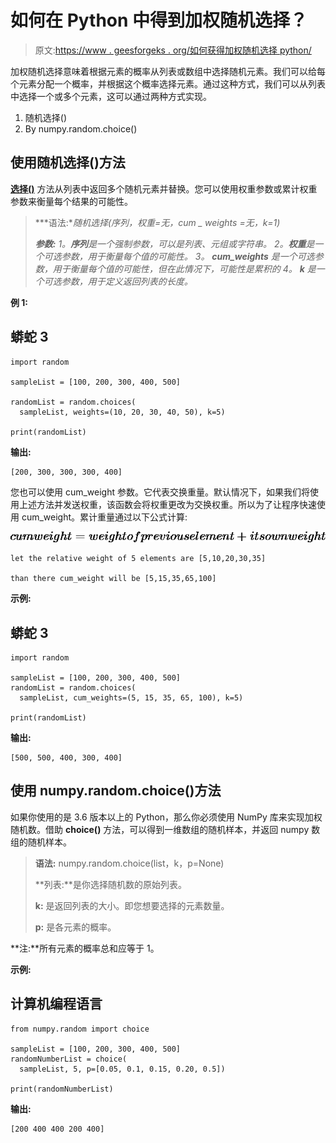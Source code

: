 # 如何在 Python 中得到加权随机选择？

> 原文:[https://www . geesforgeks . org/如何获得加权随机选择 python/](https://www.geeksforgeeks.org/how-to-get-weighted-random-choice-in-python/)

加权随机选择意味着根据元素的概率从列表或数组中选择随机元素。我们可以给每个元素分配一个概率，并根据这个概率选择元素。通过这种方式，我们可以从列表中选择一个或多个元素，这可以通过两种方式实现。

1.  随机选择()
2.  By numpy.random.choice()

## **使用随机选择()方法**

[**选择()**](https://www.geeksforgeeks.org/random-choices-method-in-python/) 方法从列表中返回多个随机元素并替换。您可以使用权重参数或累计权重参数来衡量每个结果的可能性。

> ***语法:**随机选择(序列，权重=无，cum _ weights =无，k=1)*
> 
> ***参数:***
> *1。**序列**是一个强制参数，可以是列表、元组或字符串。*
> *2。**权重**是一个可选参数，用于衡量每个值的可能性。*
> *3。 **cum_weights** 是一个可选参数，用于衡量每个值的可能性，但在此情况下，可能性是累积的*
> *4。 **k** 是一个可选参数，用于定义返回列表的长度。*

**例 1:**

## 蟒蛇 3

```
import random

sampleList = [100, 200, 300, 400, 500]

randomList = random.choices(
  sampleList, weights=(10, 20, 30, 40, 50), k=5)

print(randomList)
```

**输出:**

```
[200, 300, 300, 300, 400]

```

您也可以使用 cum_weight 参数。它代表交换重量。默认情况下，如果我们将使用上述方法并发送权重，该函数会将权重更改为交换权重。所以为了让程序快速使用 cum_weight。累计重量通过以下公式计算:

![cum weight = weight of previous element + its own weight](img/30a3b8c1dd1039b77d324183237d6025.png "Rendered by QuickLaTeX.com")

```
let the relative weight of 5 elements are [5,10,20,30,35]

than there cum_weight will be [5,15,35,65,100]
```

**示例:**

## 蟒蛇 3

```
import random

sampleList = [100, 200, 300, 400, 500]
randomList = random.choices(
  sampleList, cum_weights=(5, 15, 35, 65, 100), k=5)

print(randomList)
```

**输出:**

```
[500, 500, 400, 300, 400]
```

## **使用 numpy.random.choice()方法**

如果你使用的是 3.6 版本以上的 Python，那么你必须使用 NumPy 库来实现加权随机数。借助 **choice()** 方法，可以得到一维数组的随机样本，并返回 numpy 数组的随机样本。

> **语法:** numpy.random.choice(list，k，p=None)
> 
> **列表:**是你选择随机数的原始列表。
> 
> **k:** 是返回列表的大小。即您想要选择的元素数量。
> 
> **p:** 是各元素的概率。

**注:**所有元素的概率总和应等于 1。

**示例:**

## 计算机编程语言

```
from numpy.random import choice

sampleList = [100, 200, 300, 400, 500]
randomNumberList = choice(
  sampleList, 5, p=[0.05, 0.1, 0.15, 0.20, 0.5])

print(randomNumberList)
```

**输出:**

```
[200 400 400 200 400]
```